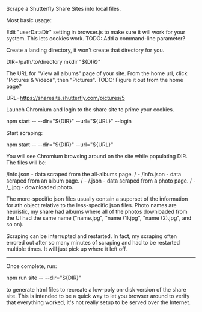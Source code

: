 Scrape a Shutterfly Share Sites into local files.

Most basic usage:

Edit "userDataDir" setting in browser.js to make sure it will work for your
system.  This lets cookies work.  TODO: Add a command-line parameter?

Create a landing directory, it won't create that directory for you.

DIR=/path/to/directory
mkdir "${DIR}"

The URL for "View all albums" page of your site.  From the home url, click
"Pictures & Videos", then "Pictures".  TODO: Figure it out from the home page?

URL=https://sharesite.shutterfly.com/pictures/5

Launch Chromium and login to the share site to prime your cookies.

npm start -- --dir="${DIR}" --url="${URL}" --login

Start scraping:

npm start -- --dir="${DIR}" --url="${URL}"

You will see Chromium browsing around on the site while populating DIR.  The
files will be:

/Info.json - data scraped from the all-albums page.
/<date> - <album name>/Info.json - data scraped from an album page.
/<date> - <album name>/<photo id>.json - data scraped from a photo page.
/<date> - <album name>/<photo id>_<stuff>.jpg - downloaded photo.

The more-specific json files usually contain a superset of the information for
ath object relative to the less-specific json files.  Photo names are heuristic,
my share had albums where all of the photos downloaded from the UI had the same
name ("name.jpg", "name (1).jpg", "name (2).jpg", and so on).

Scraping can be interrupted and restarted.  In fact, my scraping often errored
out after so many minutes of scraping and had to be restarted multiple times.
It will just pick up where it left off.

---

Once complete, run:

npm run site -- --dir="${DIR}"

to generate html files to recreate a low-poly on-disk version of the share site.
This is intended to be a quick way to let you browser around to verify that
everything worked, it's not really setup to be served over the Internet.